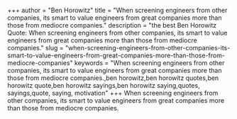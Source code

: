 +++
author = "Ben Horowitz"
title = "When screening engineers from other companies, its smart to value engineers from great companies more than those from mediocre companies."
description = "the best Ben Horowitz Quote: When screening engineers from other companies, its smart to value engineers from great companies more than those from mediocre companies."
slug = "when-screening-engineers-from-other-companies-its-smart-to-value-engineers-from-great-companies-more-than-those-from-mediocre-companies"
keywords = "When screening engineers from other companies, its smart to value engineers from great companies more than those from mediocre companies.,ben horowitz,ben horowitz quotes,ben horowitz quote,ben horowitz sayings,ben horowitz saying,quotes, sayings,quote, saying, motivation"
+++
When screening engineers from other companies, its smart to value engineers from great companies more than those from mediocre companies.
